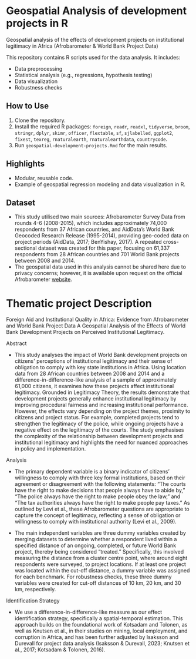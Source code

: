 # Geospatial Analysis of development projects in R
Geospatial analysis of the effects of development projects on institutional legitimacy in Africa (Afrobarometer &amp; World Bank Project Data)

This repository contains R scripts used for the data analysis. It includes:

- Data preprocessing
- Statistical analysis (e.g., regressions, hypothesis testing)
- Data visualization
- Robustness checks

## How to Use
1. Clone the repository.
2. Install the required R packages: `foreign`, `readr`, `readxl`, `tidyverse`, `broom`, `stringr`, `dplyr`, `skimr`, `officer`, `flextable`, `sf`, `sjlabelled`, `ggplot2`, `fixest`, `texreg`, `rnaturalearth`, `rnaturalearthdata`, `countrycode`.
4. Run `geospatial-development-projects.Rmd` for the main results.

## Highlights
- Modular, reusable code.
- Example of geospatial regression modeling and data visualization in R.

## Dataset
- This study utilised two main sources: Afrobarometer Survey Data from rounds 4-6
(2008-2015), which includes approximately 74,000 respondents from 37 African
countries, and AidData’s World Bank Geocoded Research Release (1995-2014),
providing geo-coded data on project periods (AidData, 2017; BenYishay, 2017). A
repeated cross-sectional dataset was created for this paper, focusing on 61,337
respondents from 28 African countries and 701 World Bank projects between 2008
and 2014.
- The geospatial data used in this analysis cannot be shared here due to privacy concerns; however, it is available upon request on the official Afrobarometer [website]([url](https://www.afrobarometer.org/geocoded-data/)).

# Thematic project Description
Foreign Aid and Institutional Quality in Africa: Evidence from Afrobarometer and World Bank Project Data
A Geospatial Analysis of the Effects of World Bank Development Projects on Perceived Institutional Legitimacy.

Abstract
- This study analyses the impact of World Bank development projects on citizens' perceptions of institutional legitimacy and their sense of obligation to comply with key state institutions in Africa. Using location data from 28 African countries between 2008 and 2014 and a difference-in-difference-like analysis of a sample of approximately 61,000 citizens, it examines how these projects affect institutional legitimacy. Grounded in Legitimacy Theory, the results demonstrate that development projects generally enhance institutional legitimacy by improving procedural fairness and increasing institutional performance. However, the effects vary depending on the project themes, proximity to citizens and project status. For example, completed projects tend to strengthen the legitimacy of the police, while ongoing projects have a negative effect on the legitimacy of the courts. The study emphasises the complexity of the relationship between development projects and institutional legitimacy and highlights the need for nuanced approaches in policy and implementation.

Analysis
- The primary dependent variable is a binary indicator of citizens’ willingness to comply with three key formal institutions, based on their agreement or disagreement with the following statements: “The courts have the right to make decisions that people always have to abide by,” “The police always have the right to make people obey the law,” and “The tax authorities always have the right to make people pay taxes.” As outlined by Levi et al., these Afrobarometer questions are appropriate to capture the concept of legitimacy, reflecting a sense of obligation or willingness to comply with institutional authority (Levi et al., 2009).

- The main independent variables are three dummy variables created by merging datasets to determine whether a respondent lived within a specified distance of an ongoing, completed, or future World Bank project, thereby being considered “treated.” Specifically, this involved measuring the distance from a cluster centre point, where around eight respondents were surveyed, to project locations. If at least one project was located within the cut-off distance, a dummy variable was assigned for each benchmark. For robustness checks, these three dummy variables were created for cut-off distances of 10 km, 20 km, and 30 km, respectively.

Identification Strategy
- We use a difference-in-difference-like measure as our effect identification strategy, specifically a spatial-temporal estimation. This approach builds on the foundational work of Kotsadam and Tolonen, as well as Knutsen et al., in their studies on mining, local employment, and corruption in Africa, and has been further adjusted by Isaksson and Durevall for project data analysis (Isaksson & Durevall, 2023; Knutsen et al., 2017; Kotsadam & Tolonen, 2016).
